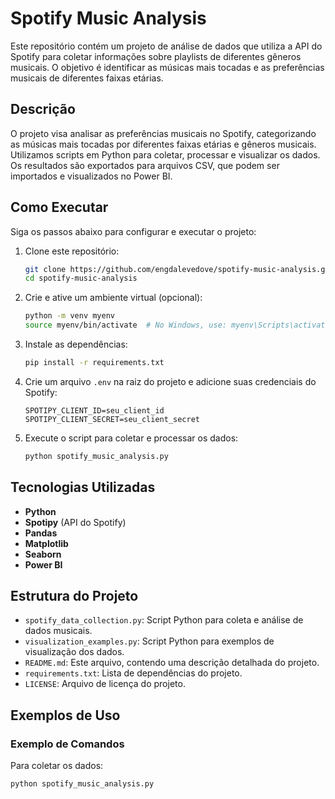 # Spotify Music Analysis

Este repositório contém um projeto de análise de dados que utiliza a API do Spotify para coletar informações sobre playlists de diferentes gêneros musicais. O objetivo é identificar as músicas mais tocadas e as preferências musicais de diferentes faixas etárias.

## Descrição
O projeto visa analisar as preferências musicais no Spotify, categorizando as músicas mais tocadas por diferentes faixas etárias e gêneros musicais. Utilizamos scripts em Python para coletar, processar e visualizar os dados. Os resultados são exportados para arquivos CSV, que podem ser importados e visualizados no Power BI.

## Como Executar
Siga os passos abaixo para configurar e executar o projeto:

1. Clone este repositório:
    ```bash
    git clone https://github.com/engdalevedove/spotify-music-analysis.git
    cd spotify-music-analysis
    ```

2. Crie e ative um ambiente virtual (opcional):
    ```bash
    python -m venv myenv
    source myenv/bin/activate  # No Windows, use: myenv\Scripts\activate
    ```

3. Instale as dependências:
    ```bash
    pip install -r requirements.txt
    ```

4. Crie um arquivo `.env` na raiz do projeto e adicione suas credenciais do Spotify:
    ```plaintext
    SPOTIPY_CLIENT_ID=seu_client_id
    SPOTIPY_CLIENT_SECRET=seu_client_secret
    ```

5. Execute o script para coletar e processar os dados:
    ```bash
    python spotify_music_analysis.py
    ```

## Tecnologias Utilizadas
- **Python**
- **Spotipy** (API do Spotify)
- **Pandas**
- **Matplotlib**
- **Seaborn**
- **Power BI**

## Estrutura do Projeto
- `spotify_data_collection.py`: Script Python para coleta e análise de dados musicais.
- `visualization_examples.py`: Script Python para exemplos de visualização dos dados.
- `README.md`: Este arquivo, contendo uma descrição detalhada do projeto.
- `requirements.txt`: Lista de dependências do projeto.
- `LICENSE`: Arquivo de licença do projeto.

## Exemplos de Uso

### Exemplo de Comandos
Para coletar os dados:
```bash
python spotify_music_analysis.py


